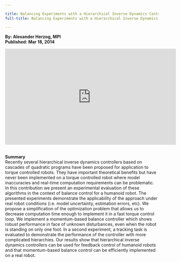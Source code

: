 ```yaml
---

title: Balancing Experiments with a Hierarchical Inverse Dynamics Controller
full-title: Balancing Experiments with a Hierarchical Inverse Dynamics Controller on Humanoid

---
```


**By: Alexander Herzog, MPI**  
**Published: Mar 18, 2014**  

<div class="auto-resizable-iframe"><div>
<iframe width="560" height="315" src="https://www.youtube.com/embed/te-453kApgs" frameborder="0" allowfullscreen></iframe>
</div></div><br>

**Summary**  
Recently several hierarchical inverse dynamics controllers based on cascades of quadratic programs have been proposed for application to torque controlled robots. They have important theoretical benefits but have never been implemented on a torque controlled robot where model inaccuracies and real-time computation requirements can be problematic. In this contribution we present an experimental evaluation of these algorithms in the context of balance control for a humanoid robot. The presented experiments demonstrate the applicability of the approach under real robot conditions (i.e. model uncertainty, estimation errors, etc). We propose a simplification of the optimization problem that allows us to decrease computation time enough to implement it in a fast torque control loop. We implement a momentum-based balance controller which shows robust performance in face of unknown disturbances, even when the robot is standing on only one foot. In a second experiment, a tracking task is evaluated to demonstrate the performance of the controller with more complicated hierarchies. Our results show that hierarchical inverse dynamics controllers can be used for feedback control of humanoid robots and that momentum-based balance control can be efficiently implemented on a real robot.